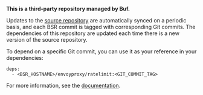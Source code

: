 **This is a third-party repository managed by Buf.**

Updates to the [source repository](https://github.com/envoyproxy/ratelimit) are automatically synced
on a periodic basis, and each BSR commit is tagged with corresponding Git commits. The dependencies
of this repository are updated each time there is a new version of the source repository.

To depend on a specific Git commit, you can use it as your reference in your dependencies:

```
deps:
  - <BSR_HOSTNAME>/envoyproxy/ratelimit:<GIT_COMMIT_TAG>
```

For more information, see the [documentation](https://buf.build/docs/bsr/overview).

